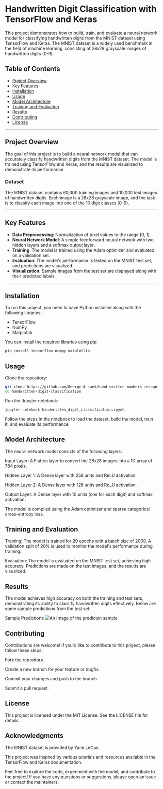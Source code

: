 # Handwritten Digit Classification with TensorFlow and Keras

This project demonstrates how to build, train, and evaluate a neural network model for classifying handwritten digits from the MNIST dataset using TensorFlow and Keras. The MNIST dataset is a widely used benchmark in the field of machine learning, consisting of 28x28 grayscale images of handwritten digits (0-9).

## Table of Contents
- [Project Overview](#project-overview)
- [Key Features](#key-features)
- [Installation](#installation)
- [Usage](#usage)
- [Model Architecture](#model-architecture)
- [Training and Evaluation](#training-and-evaluation)
- [Results](#results)
- [Contributing](#contributing)
- [License](#license)

---

## Project Overview

The goal of this project is to build a neural network model that can accurately classify handwritten digits from the MNIST dataset. The model is trained using TensorFlow and Keras, and the results are visualized to demonstrate its performance.

### Dataset
The MNIST dataset contains 60,000 training images and 10,000 test images of handwritten digits. Each image is a 28x28 grayscale image, and the task is to classify each image into one of the 10 digit classes (0-9).

---

## Key Features

- **Data Preprocessing**: Normalization of pixel values to the range [0, 1].
- **Neural Network Model**: A simple feedforward neural network with two hidden layers and a softmax output layer.
- **Training**: The model is trained using the Adam optimizer and evaluated on a validation set.
- **Evaluation**: The model's performance is tested on the MNIST test set, and predictions are visualized.
- **Visualization**: Sample images from the test set are displayed along with their predicted labels.

---

## Installation

To run this project, you need to have Python installed along with the following libraries:

- TensorFlow
- NumPy
- Matplotlib

You can install the required libraries using pip:

```bash
pip install tensorflow numpy matplotlib
```
## Usage
Clone the repository:

```bash
git clone https://github.com/George-A-saed/hand-written-numbers-recognition.git
cd handwritten-digit-classification
```
Run the Jupyter notebook:

```bash
jupyter notebook handwritten_digit_classification.ipynb
```
Follow the steps in the notebook to load the dataset, build the model, train it, and evaluate its performance.

## Model Architecture
The neural network model consists of the following layers:

Input Layer: A Flatten layer to convert the 28x28 images into a 1D array of 784 pixels.

Hidden Layer 1: A Dense layer with 256 units and ReLU activation.

Hidden Layer 2: A Dense layer with 128 units and ReLU activation.

Output Layer: A Dense layer with 10 units (one for each digit) and softmax activation.

The model is compiled using the Adam optimizer and sparse categorical cross-entropy loss.

## Training and Evaluation
Training: The model is trained for 20 epochs with a batch size of 2000. A validation split of 20% is used to monitor the model's performance during training.

Evaluation: The model is evaluated on the MNIST test set, achieving high accuracy. Predictions are made on the test images, and the results are visualized.

## Results
The model achieves high accuracy on both the training and test sets, demonstrating its ability to classify handwritten digits effectively. Below are some sample predictions from the test set:

Sample Predictions 
![An Image of the predicton sample](https://github.com/MemaroX/hand-written-numbers-recognition/blob/main/image.png)

## Contributing
Contributions are welcome! If you'd like to contribute to this project, please follow these steps:

Fork the repository.

Create a new branch for your feature or bugfix.

Commit your changes and push to the branch.

Submit a pull request.

## License
This project is licensed under the MIT License. See the LICENSE file for details.

## Acknowledgments
The MNIST dataset is provided by Yann LeCun.

This project was inspired by various tutorials and resources available in the TensorFlow and Keras documentation.

Feel free to explore the code, experiment with the model, and contribute to the project! If you have any questions or suggestions, please open an issue or contact the maintainers.

